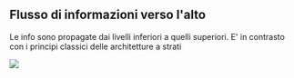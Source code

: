 ## Flusso di informazioni verso l'alto

Le info sono propagate dai livelli inferiori a quelli superiori. E' in contrasto con i principi classici delle architetture a strati

![](Pasted%20image%2020240608120138.png)